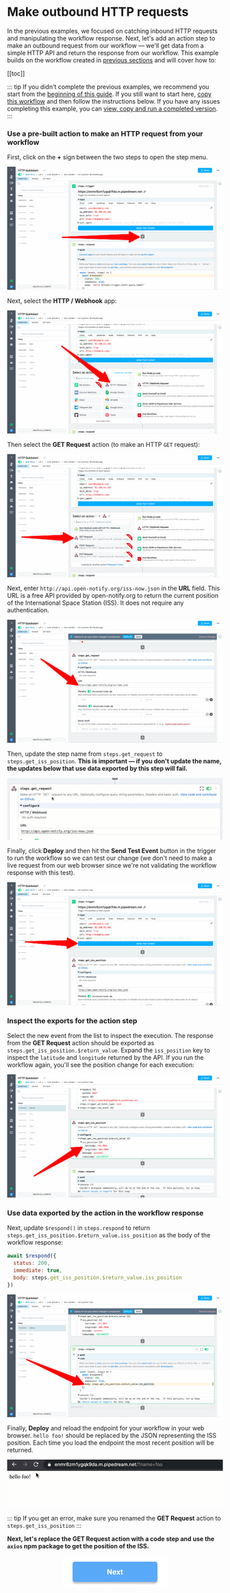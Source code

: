 # Make outbound HTTP requests

In the previous examples, we focused on catching inbound HTTP requests and manipulating the workflow response. Next, let's add an action step to make an outbound request from our workflow — we'll get data from a simple HTTP API and return the response from our workflow. This example builds on the workflow created in [previous sections](/quickstart/) and will cover how to:

[[toc]]

::: tip
If you didn't complete the previous examples, we recommend you start from the [beginning of this guide](/quickstart/). If you still want to start here, [copy this workflow](https://pipedream.com/@gettingstarted/quickstart-hello-name-p_WxCqxbR) and then follow the instructions below. If you have any issues completing this example, you can [view, copy and run a completed version](https://pipedream.com/@gettingstarted/quickstart-make-outbound-http-requests-p_6lCQOLo).
:::

### Use a pre-built action to make an HTTP request from your workflow

First, click on the **+** sign between the two steps to open the step menu.

![image-20210525171237467](./images/image-20210525171237467.png)

Next, select the **HTTP / Webhook** app:

![image-20210525171326688](./images/image-20210525171326688.png)

Then select the **GET Request** action (to make an HTTP `GET` request):

![image-20210525171411902](./images/image-20210525171411902.png)

Next, enter `http://api.open-notify.org/iss-now.json` in the **URL** field. This URL is a free API provided by open-notify.org  to return the current position of the International Space Station (ISS). It does not require any authentication.

![image-20210525171518303](./images/image-20210525171518303.png)

Then, update the step name from `steps.get_request` to `steps.get_iss_position`. **This is important — if you don't update the name, the updates below that use data exported by this step will fail.**

![get_iss_position](./images/get_iss_position.gif)

Finally, click **Deploy** and then hit the **Send Test Event** button in the trigger to run the workflow so we can test our change (we don't need to make a live request from our web browser since we're not validating the workflow response with this test).

![image-20210525171621793](./images/image-20210525171621793.png)

### Inspect the exports for the action step

Select the new event from the list to inspect the execution. The response from the **GET Request** action should be exported as `steps.get_iss_position.$return_value`. Expand the `iss_position` key to inspect the `latitude` and `longitude` returned by the API. If you run the workflow again, you'll see the position change for each execution:

![image-20210525171711647](./images/image-20210525171711647.png)

### Use data exported by the action in the workflow response

Next, update `$respond()` in `steps.respond` to return `steps.get_iss_position.$return_value.iss_position` as the body of the workflow response:

```javascript
await $respond({
  status: 200,
  immediate: true,
  body: steps.get_iss_position.$return_value.iss_position
})
```

![image-20210525171805160](./images/image-20210525171805160.png)

Finally, **Deploy** and reload the endpoint for your workflow in your web browser. `hello foo!` should be replaced by the JSON representing the ISS position. Each time you load the endpoint the most recent position will be returned.

![get-iss-position](./images/get-iss-position.gif)

::: tip
If you get an error, make sure you renamed the **GET Request** action to `steps.get_iss_position`
:::

**Next, let's replace the GET Request action with a code step and use the `axios` npm package to get the position of the ISS.** 

<p style="text-align:center;">
<a :href="$withBase('/quickstart/using-npm-packages/')"><img src="../next.png"></a>
</p>